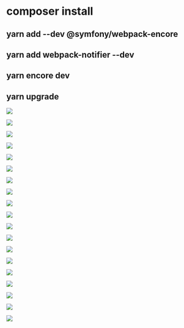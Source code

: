 # composer install

## yarn add --dev @symfony/webpack-encore

## yarn add webpack-notifier --dev

## yarn encore dev

## yarn upgrade

<kbd>![](https://user-images.githubusercontent.com/48018549/74940123-4a7ab180-53f1-11ea-8b4d-24bc07831385.jpg)</kbd>

<kbd>![](https://user-images.githubusercontent.com/48018549/74940233-6c743400-53f1-11ea-825f-9418678dad18.jpg)</kbd>

<kbd>![](https://user-images.githubusercontent.com/48018549/74940235-6d0cca80-53f1-11ea-87ca-1453130ce2c1.jpg)</kbd>

<kbd>![](https://user-images.githubusercontent.com/48018549/74940236-6e3df780-53f1-11ea-9f5c-72ac931f83f3.jpg)</kbd>

<kbd>![](https://user-images.githubusercontent.com/48018549/74940238-6ed68e00-53f1-11ea-96b1-c9fe3d708bf5.jpg)</kbd>

<kbd>![](https://user-images.githubusercontent.com/48018549/74940239-6ed68e00-53f1-11ea-8dd0-1520c73e7011.jpg)</kbd>

<kbd>![](https://user-images.githubusercontent.com/48018549/74940240-6f6f2480-53f1-11ea-9280-6eb27426b2a1.jpg)</kbd>

<kbd>![](https://user-images.githubusercontent.com/48018549/74940241-6f6f2480-53f1-11ea-839a-697eba439ae0.jpg)</kbd>

<kbd>![](https://user-images.githubusercontent.com/48018549/74940242-7007bb00-53f1-11ea-9ed3-74fe501f2618.jpg)</kbd>

<kbd>![](https://user-images.githubusercontent.com/48018549/74940244-7007bb00-53f1-11ea-9592-0078d0a564f4.jpg)</kbd>

<kbd>![](https://user-images.githubusercontent.com/48018549/74940247-70a05180-53f1-11ea-936e-9c6b36135249.jpg)</kbd>

<kbd>![](https://user-images.githubusercontent.com/48018549/74940249-70a05180-53f1-11ea-9305-66dc3f8c615a.jpg)</kbd>

<kbd>![](https://user-images.githubusercontent.com/48018549/74940252-7138e800-53f1-11ea-91da-e530214bc926.jpg)</kbd>

<kbd>![](https://user-images.githubusercontent.com/48018549/74940255-7138e800-53f1-11ea-9fb5-ebe2fff74ff4.jpg)</kbd>

<kbd>![](https://user-images.githubusercontent.com/48018549/74940258-71d17e80-53f1-11ea-80f0-185d0385c39a.jpg)</kbd>

<kbd>![](https://user-images.githubusercontent.com/48018549/74940259-71d17e80-53f1-11ea-8275-09eb87b851e9.jpg)</kbd>

<kbd>![](https://user-images.githubusercontent.com/48018549/74940263-71d17e80-53f1-11ea-84d3-63f3efdf15d4.jpg)</kbd>

<kbd>![](https://user-images.githubusercontent.com/48018549/74940265-726a1500-53f1-11ea-8459-5887b66d80e2.jpg)</kbd>

<kbd>![](https://user-images.githubusercontent.com/48018549/74940267-726a1500-53f1-11ea-9a85-d797b3562bbb.jpg)</kbd>






